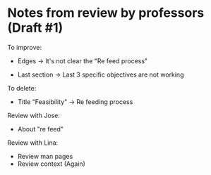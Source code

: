 # Notes from review by professors (Draft #1)

To improve:

* Edges -> It's not clear the "Re feed process"

* Last section -> Last 3 specific objectives are not working

To delete:

* Title "Feasibility" -> Re feeding process

Review with Jose:

* About "re feed"

Review with Lina:

* Review man pages
* Review context (Again)